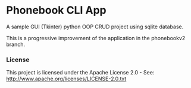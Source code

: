 # Phonebook CLI App  #

A sample GUI (Tkinter) python OOP CRUD project using sqlite database.

This is a progressive improvement of the application in the phonebookv2 branch.

### License
This project is licensed under the Apache License 2.0 - See: http://www.apache.org/licenses/LICENSE-2.0.txt